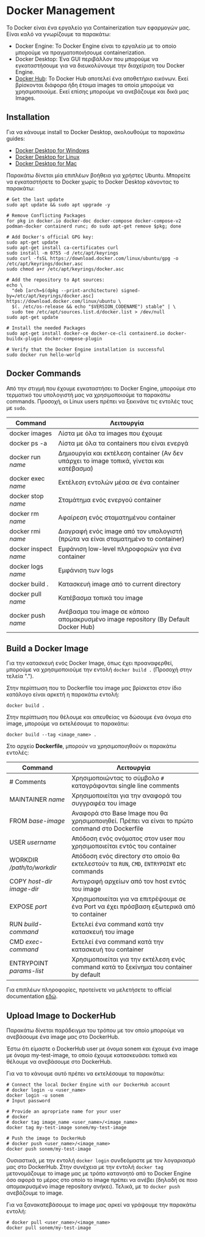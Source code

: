# Docker Management

Το Docker είναι ένα εργαλείο για Containerization των εφαρμογών μας. Είναι καλό να γνωρίζουμε τα παρακάτω:
- Docker Engine: Το Docker Engine είναι το εργαλείο με το οποίο μπορούμε να πραγματοποιήσουμε containerization.
- Docker Desktop: Ένα GUI περιβάλλον που μπορούμε να εγκαταστήσουμε για να διευκολύνουμε την διαχείριση του Docker Engine.
- [Docker Hub](https://hub.docker.com/): Το Docker Hub αποτελεί ένα αποθετήριο εικόνων. Εκεί βρίσκονται διάφορα ήδη έτοιμα images τα οποία μπορούμε να χρησιμοποιούμε. Εκεί επίσης μπορούμε να ανεβάζουμε και δικά μας Images.

## Installation

Για να κάνουμε install το Docker Desktop, ακολουθούμε τα παρακάτω guides:
- [Docker Desktop for Windows](https://docs.docker.com/desktop/install/windows-install/)
- [Docker Desktop for Linux](https://docs.docker.com/desktop/install/linux-install/)
- [Docker Desktop for Mac](https://docs.docker.com/desktop/install/mac-install/)

Παρακάτω δίνεται μία επιπλέων βοήθεια για χρήστες Ubuntu. Μπορείτε να εγκαταστήσετε το Docker χωρίς το Docker Desktop κάνοντας το παρακάτω:
```
# Get the last update
sudo apt update && sudo apt upgrade -y

# Remove Conflicting Packages
for pkg in docker.io docker-doc docker-compose docker-compose-v2 podman-docker containerd runc; do sudo apt-get remove $pkg; done

# Add Docker's official GPG key:
sudo apt-get update
sudo apt-get install ca-certificates curl
sudo install -m 0755 -d /etc/apt/keyrings
sudo curl -fsSL https://download.docker.com/linux/ubuntu/gpg -o /etc/apt/keyrings/docker.asc
sudo chmod a+r /etc/apt/keyrings/docker.asc

# Add the repository to Apt sources:
echo \
  "deb [arch=$(dpkg --print-architecture) signed-by=/etc/apt/keyrings/docker.asc] https://download.docker.com/linux/ubuntu \
  $(. /etc/os-release && echo "$VERSION_CODENAME") stable" | \
  sudo tee /etc/apt/sources.list.d/docker.list > /dev/null
sudo apt-get update

# Install the needed Packages
sudo apt-get install docker-ce docker-ce-cli containerd.io docker-buildx-plugin docker-compose-plugin

# Verify that the Docker Engine installation is successful
sudo docker run hello-world
```

## Docker Commands

Από την στιγμή που έχουμε εγκαταστήσει το Docker Engine, μπορούμε στο τερματικό του υπολογιστή μας να χρησιμοποιούμε τα παρακάτω commands. Προσοχή, οι Linux users πρέπει να ξεκινάνε τις εντολές τους με `sudo`.

| Command               | Λειτουργία                                                                                |
| --------------------- | ----------------------------------------------------------------------------------------- |
| docker images         | Λίστα με όλα τα images που έχουμε                                                         |
| docker ps -a          | Λίστα με όλα τα containers που είναι ενεργά                                               |
| docker run _name_     | Δημιουργία και εκτέλεση container (Αν δεν υπάρχει το image τοπικά, γίνεται και κατέβασμα) |
| docker exec _name_    | Εκτέλεση εντολών μέσα σε ένα container                                                    |
| docker stop _name_    | Σταμάτημα ενός ενεργού container                                                          |
| docker rm _name_      | Αφαίρεση ενός σταματημένου container                                                      |
| docker rmi _name_     | Διαγραφή ενός image από τον υπολογιστή (πρώτα να είναι σταματημένο το container)          |
| docker inspect _name_ | Εμφάνιση low-level πληροφοριών για ένα container                                          |
| docker logs _name_    | Εμφάνιση των logs                                                                         |
| docker build .        | Κατασκευή image από το current directory                                                  |
| docker pull _name_    | Κατέβασμα τοπικά του image                                                                |
| docker push _name_    | Ανέβασμα του image σε κάποιο απομακρυσμένο image repository (By Default Docker Hub)       |

## Build a Docker Image

Για την κατασκευή ενός Docker Image, όπως έχει προαναφερθεί, μπορούμε να χρησιμοποιούμε την εντολή `docker build .` (Προσοχή στην τελεία ".").

Στην περίπτωση που το Dockerfile του image μας βρίσκεται στον ίδιο κατάλογο είναι αρκετή η παρακάτω εντολή:
```
docker build .
```

Στην περίπτωση που θέλουμε και απευθείας να δώσουμε ένα όνομα στο image, μπορούμε να εκτελέσουμε το παρακάτω:
```
docker build --tag <image_name> .
```

Στο αρχείο **Dockerfile**, μπορούν να χρησιμοποιηθούν οι παρακάτω εντολές:

| Command                     | Λειτουργία                                                                                    |
| --------------------------- | --------------------------------------------------------------------------------------------- |
| # Comments                  | Χρησιμοποιώντας το σύμβολο `#` καταγράφονται single line comments                             |
| MAINTAINER _name_           | Χρησιμοποιείται για την αναφορά του συγγραφέα του image                                       |
| FROM _base-image_           | Αναφορά στο Base Image που θα χρησιμοποιηθεί. Πρέπει να είναι το πρώτο command στο Dockerfile |
| USER _username_             | Απόδοση ενός ονόματος στον user που χρησιμοποιείται εντός του container                       |
| WORKDIR _/path/to/workdir_  | Απόδοση ενός directory στο οποίο θα εκτελεστούν τα `RUN`, `CMD`, `ENTRYPOINT` etc commands    |
| COPY _host-dir_ _image-dir_ | Αντιγραφή αρχείων από τον host εντός του image                                                |
| EXPOSE _port_               | Χρησιμοποιείται για να επιτρέψουμε σε ένα Port να έχει πρόσβαση εξωτερικά από το container    |
| RUN _build-command_         | Εκτελεί ένα command κατά την κατασκευή του image                                              |
| CMD _exec-command_          | Εκτελεί ένα command κατά την κατασκευή του container                                          |
| ENTRYPOINT _params-list_    | Χρησιμοποιείται για την εκτέλεση ενός command κατά το ξεκίνημα του container by default       |

Για επιπλέων πληροφορίες, προτείνετε να μελετήσετε το official documentation [εδώ](https://docs.docker.com/reference/dockerfile/).

## Upload Image to DockerHub

Παρακάτω δίνεται παράδειγμα του τρόπου με τον οποίο μπορούμε να ανεβάσουμε ένα image μας στο DockerHub.

Έστω ότι είμαστε ο DockerHub user με όνομα sonem και έχουμε ένα image με όνομα my-test-image, το οποίο έχουμε κατασκευάσει τοπικά και θέλουμε να ανεβάσουμε στο DockerHub.

Για να το κάνουμε αυτό πρέπει να εκτελέσουμε τα παρακάτω:
```
# Connect the local Docker Engine with our DockerHub account
# docker login -u <user_name>
docker login -u sonem
# Input password

# Provide an apropriate name for your user
# docker 
# docker tag image_name <user_name>/<image_name>
docker tag my-test-image sonem/my-test-image

# Push the image to DockerHub
# docker push <user_name>/<image_name>
docker push sonem/my-test-image
```
Ουσιαστικά, με την εντολή `docker login` συνδεόμαστε με τον λογαριασμό μας στο DockerHub. Στην συνέχεια με την εντολή `docker tag` μετονομάζουμε το image μας με τρόπο κατανοητό από το Docker Engine όσο αφορά το μέρος στο οποίο το image πρέπει να ανέβει (δηλαδή σε ποιο απομακρυσμένο image repository ανήκει). Τελικά, με το `docker push` ανεβάζουμε το image.

Για να ξανακατεβάσουμε το image μας αρκεί να γράψουμε την παρακάτω εντολή:
```
# docker pull <user_name>/<image_name>
docker pull sonem/my-test-image
```
